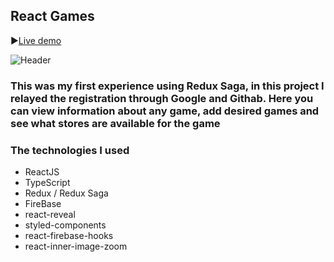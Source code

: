 ## React Games

▶[Live demo](https://react-games-git-main-ruslankrilkivyy.vercel.app/)

![Header](https://github.com/ruslankriklivyy/react-games/blob/main/public/reactGames.gif)

### This was my first experience using Redux Saga, in this project I relayed the registration through Google and Githab. Here you can view information about any game, add desired games and see what stores are available for the game

### The technologies I used

- ReactJS
- TypeScript
- Redux / Redux Saga
- FireBase
- react-reveal
- styled-components
- react-firebase-hooks
- react-inner-image-zoom
